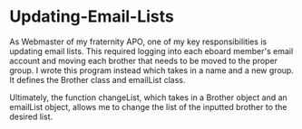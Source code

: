 # Updating-Email-Lists

As Webmaster of my fraternity APO, one of my key responsibilities is updating
email lists. This required logging into each eboard member's email account and
moving each brother that needs to be moved to the proper group. I wrote this
program instead which takes in a name and a new group. It defines the Brother class
and emailList class.

Ultimately, the function changeList, which takes in a Brother object and an emailList object, allows me to change the list of the inputted brother to the desired list. 
